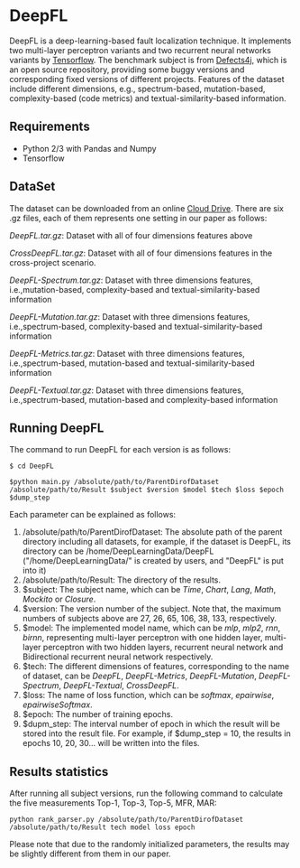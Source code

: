# DeepFL
DeepFL is a deep-learning-based fault localization technique. It implements two multi-layer perceptron variants and two recurrent neural networks variants by [Tensorflow](https://www.tensorflow.org/). The benchmark subject is from [Defects4j](https://github.com/rjust/defects4j), which is an open source repository, providing  some buggy versions and corresponding fixed versions of different projects. Features of the dataset include different dimensions, e.g., spectrum-based, mutation-based, complexity-based (code metrics) and textual-similarity-based information.  

## Requirements ##
- Python 2/3 with Pandas and Numpy
- Tensorflow

## DataSet ##
The dataset can be downloaded from an online [Cloud Drive](https://mega.nz/#F!ffxXBISD!UQjggpnjw8oWrjSc0D7PdA). There are six .gz files, each of them represents one setting in our paper as follows:

*DeepFL.tar.gz*: Dataset with all of four dimensions features above

*CrossDeepFL.tar.gz*: Dataset with all of four dimensions features in the cross-project scenario. 

*DeepFL-Spectrum.tar.gz*: Dataset with three dimensions features, i.e.,mutation-based, complexity-based and textual-similarity-based information

*DeepFL-Mutation.tar.gz*: Dataset with three dimensions features, i.e.,spectrum-based, complexity-based and textual-similarity-based information

*DeepFL-Metrics.tar.gz*: Dataset with three dimensions features, i.e.,spectrum-based, mutation-based and textual-similarity-based information

*DeepFL-Textual.tar.gz*: Dataset with three dimensions features, i.e.,spectrum-based, mutation-based and complexity-based information
## Running DeepFL ##
The command to run DeepFL for each version is as follows:

```
$ cd DeepFL
```

```
$python main.py /absolute/path/to/ParentDirofDataset /absolute/path/to/Result $subject $version $model $tech $loss $epoch $dump_step
```
Each parameter can be explained as follows:
1. /absolute/path/to/ParentDirofDataset: The absolute path of the parent directory including all datasets, for example, if the dataset is DeepFL, its directory can be /home/DeepLearningData/DeepFL ("/home/DeepLearningData/" is created by users, and "DeepFL" is put
into it)
2. /absolute/path/to/Result: The directory of the results. 
3. $subject: The subject name, which can be *Time*, *Chart*, *Lang*, *Math*, *Mockito* or *Closure*.
4. $version: The version number of the subject. Note that, the maximum numbers of subjects above are 27, 26, 65, 106, 38, 133, respectively.
5. $model: The implemented model name, which can be *mlp*, *mlp2*, *rnn*, *birnn*, representing multi-layer perceptron with one hidden layer, multi-layer perceptron with two hidden layers, recurrent neural network and Bidirectional recurrent neural network respectively.
6. $tech: The different dimensions of features, corresponding to the name of dataset, can be *DeepFL*, *DeepFL-Metrics*, *DeepFL-Mutation*, *DeepFL-Spectrum*, *DeepFL-Textual*, *CrossDeepFL*.
7. $loss: The name of loss function, which can be *softmax*, *epairwise*, *epairwiseSoftmax*.
8. $epoch: The number of training epochs.
9. $dupm_step: The interval number of epoch in which the result will be stored into the result file. For example, if $dump_step = 10, the results in epochs 10, 20, 30... will be written into the files.

## Results statistics ##
After running all subject versions, run the following command to calculate the five measurements Top-1, Top-3, Top-5, MFR, MAR:

```
python rank_parser.py /absolute/path/to/ParentDirofDataset /absolute/path/to/Result tech model loss epoch
```
Please note that due to the randomly initialized parameters, the results may be slightly different from them in our paper.





